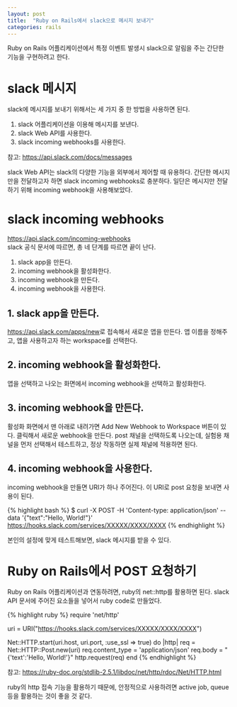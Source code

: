 ```yaml
---
layout: post
title:  "Ruby on Rails에서 slack으로 메시지 보내기"
categories: rails
---
```


Ruby on Rails 어플리케이션에서 특정 이벤트 발생시 slack으로 알림을 주는 간단한 기능을 구현하려고 한다.

# slack 메시지
slack에 메시지를 보내기 위해서는 세 가지 중 한 방법을 사용하면 된다.
1. slack 어플리케이션을 이용해 메시지를 보낸다.
2. slack Web API를 사용한다.
3. slack incoming webhooks를 사용한다.

참고: <https://api.slack.com/docs/messages>
<br>

slack Web API는 slack의 다양한 기능을 외부에서 제어할 때 유용하다.
간단한 메시지만을 전달하고자 하면 slack incoming webhooks로 충분하다.
일단은 메시지만 전달하기 위해 incoming webhook을 사용해보았다.

# slack incoming webhooks
<https://api.slack.com/incoming-webhooks>
<br>
slack 공식 문서에 따르면, 총 네 단계를 따르면 끝이 난다.
1. slack app을 만든다.
2. incoming webhook을 활성화한다.
3. incoming webhook을 만든다.
4. incoming webhook을 사용한다.

## 1. slack app을 만든다.
<https://api.slack.com/apps/new>로 접속해서 새로운 앱을 만든다.
앱 이름을 정해주고, 앱을 사용하고자 하는 workspace를 선택한다.

## 2. incoming webhook을 활성화한다.
앱을 선택하고 나오는 화면에서 incoming webhook을 선택하고 활성화한다.

## 3. incoming webhook을 만든다.
활성화 화면에서 맨 아래로 내려가면 Add New Webhook to Workspace 버튼이 있다.
클릭해서 새로운 webhook을 만든다.
post 채널을 선택하도록 나오는데, 실험용 채널을 먼저 선택해서 테스트하고, 정상 작동하면 실제 채널에 적용하면 된다.

## 4. incoming webhook을 사용한다.
incoming webhook을 만들면 URI가 하나 주어진다. 이 URI로 post 요청을 보내면 사용이 된다.

{% highlight bash %}
$ curl -X POST -H 'Content-type: application/json' --data '{"text":"Hello, World!"}' https://hooks.slack.com/services/XXXXX/XXXX/XXXX
{% endhighlight %}

본인의 설정에 맞게 테스트해보면, slack 메시지를 받을 수 있다.

# Ruby on Rails에서 POST 요청하기
Ruby on Rails 어플리케이션과 연동하려면, ruby의 net::http를 활용하면 된다.
slack API 문서에 주어진 요소들을 넣어서 ruby code로 만들었다.

{% highlight ruby %}
require 'net/http'

uri = URI("https://hooks.slack.com/services/XXXXX/XXXX/XXXX")

Net::HTTP.start(uri.host, uri.port, :use_ssl => true) do |http|
  req = Net::HTTP::Post.new(uri)
  req.content_type = 'application/json'
  req.body = "{'text':'Hello, World!'}"
  http.request(req)
end
{% endhighlight %}

참고: <https://ruby-doc.org/stdlib-2.5.1/libdoc/net/http/rdoc/Net/HTTP.html>

ruby의 http 접속 기능을 활용하기 때문에, 안정적으로 사용하려면 active job, queue 등을 활용하는 것이 좋을 것 같다.